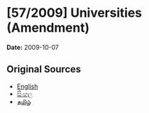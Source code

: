 # [57/2009] Universities (Amendment)

**Date:** 2009-10-07

## Original Sources

- [English](https://documents.gov.lk/view/acts/2009/10/57-2009_E.pdf)
- [සිංහල](https://documents.gov.lk/view/acts/2009/10/57-2009_S.pdf)
- [தமிழ்](https://documents.gov.lk/view/acts/2009/10/57-2009_T.pdf)
